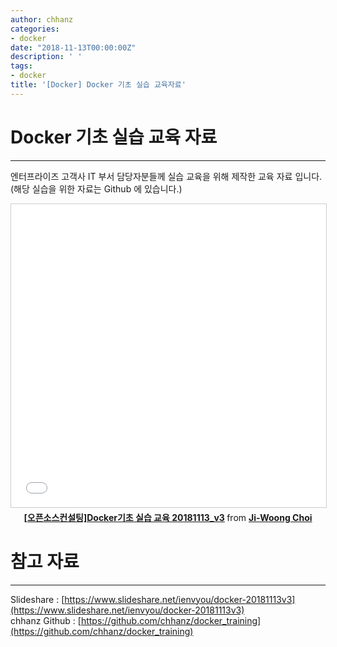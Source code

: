 ```yaml
---
author: chhanz
categories:
- docker
date: "2018-11-13T00:00:00Z"
description: ' '
tags:
- docker
title: '[Docker] Docker 기초 실습 교육자료'
---
```


# Docker 기초 실습 교육 자료
* * *

엔터프라이즈 고객사 IT 부서 담당자분들께 실습 교육을 위해 제작한 교육 자료 입니다.   
(해당 실습을 위한 자료는 Github 에 있습니다.)

<center>
<iframe src="//www.slideshare.net/slideshow/embed_code/key/B7cmo1yrAPnf96" width="595" height="485" frameborder="0" marginwidth="0" marginheight="0" scrolling="no" style="border:1px solid #CCC; border-width:1px; margin-bottom:5px; max-width: 100%;" allowfullscreen> </iframe> <div style="margin-bottom:5px"> <strong> <a href="//www.slideshare.net/ienvyou/docker-20181113v3" title="[오픈소스컨설팅]Docker기초 실습 교육 20181113_v3" target="_blank">[오픈소스컨설팅]Docker기초 실습 교육 20181113_v3</a> </strong> from <strong><a href="https://www.slideshare.net/ienvyou" target="_blank">Ji-Woong Choi</a></strong> </div></center>


# 참고 자료
* * *
Slideshare : [https://www.slideshare.net/ienvyou/docker-20181113v3](https://www.slideshare.net/ienvyou/docker-20181113v3)   
chhanz Github : [https://github.com/chhanz/docker_training](https://github.com/chhanz/docker_training)
